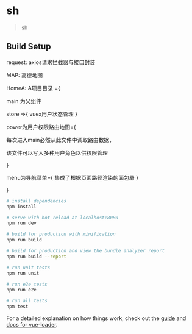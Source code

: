 # sh

> sh

## Build Setup

request: axios请求拦截器与接口封装


MAP: 高德地图



HomeA: A项目目录 ={

main 为父组件

store =>{
	vuex用户状态管理
}

power为用户权限路由地图={

每次进入main必然从此文件中调取路由数据，

该文件可以写入多种用户角色以供权限管理

}


menu为导航菜单={
集成了根据页面路径渲染的面包屑
}

}


``` bash
# install dependencies
npm install

# serve with hot reload at localhost:8080
npm run dev

# build for production with minification
npm run build

# build for production and view the bundle analyzer report
npm run build --report

# run unit tests
npm run unit

# run e2e tests
npm run e2e

# run all tests
npm test
```

For a detailed explanation on how things work, check out the [guide](http://vuejs-templates.github.io/webpack/) and [docs for vue-loader](http://vuejs.github.io/vue-loader).

